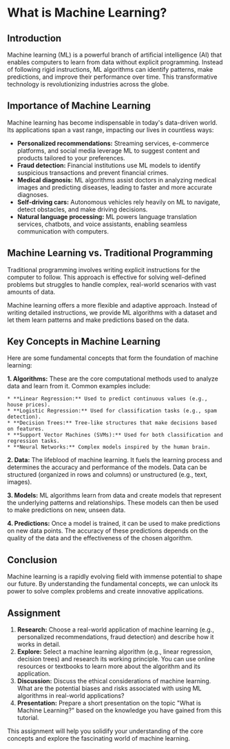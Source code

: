 # What is Machine Learning?

## Introduction

Machine learning (ML) is a powerful branch of artificial intelligence (AI) that enables computers to learn from data without explicit programming. Instead of following rigid instructions, ML algorithms can identify patterns, make predictions, and improve their performance over time. This transformative technology is revolutionizing industries across the globe.

## Importance of Machine Learning

Machine learning has become indispensable in today's data-driven world. Its applications span a vast range, impacting our lives in countless ways:

* **Personalized recommendations:**  Streaming services, e-commerce platforms, and social media leverage ML to suggest content and products tailored to your preferences.
* **Fraud detection:** Financial institutions use ML models to identify suspicious transactions and prevent financial crimes.
* **Medical diagnosis:** ML algorithms assist doctors in analyzing medical images and predicting diseases, leading to faster and more accurate diagnoses.
* **Self-driving cars:** Autonomous vehicles rely heavily on ML to navigate, detect obstacles, and make driving decisions.
* **Natural language processing:**  ML powers language translation services, chatbots, and voice assistants, enabling seamless communication with computers.

## Machine Learning vs. Traditional Programming

Traditional programming involves writing explicit instructions for the computer to follow. This approach is effective for solving well-defined problems but struggles to handle complex, real-world scenarios with vast amounts of data. 

Machine learning offers a more flexible and adaptive approach. Instead of writing detailed instructions, we provide ML algorithms with a dataset and let them learn patterns and make predictions based on the data.

## Key Concepts in Machine Learning

Here are some fundamental concepts that form the foundation of machine learning:

**1. Algorithms:** These are the core computational methods used to analyze data and learn from it. Common examples include:

    * **Linear Regression:** Used to predict continuous values (e.g., house prices).
    * **Logistic Regression:** Used for classification tasks (e.g., spam detection).
    * **Decision Trees:** Tree-like structures that make decisions based on features.
    * **Support Vector Machines (SVMs):** Used for both classification and regression tasks.
    * **Neural Networks:** Complex models inspired by the human brain.

**2. Data:** The lifeblood of machine learning. It fuels the learning process and determines the accuracy and performance of the models. Data can be structured (organized in rows and columns) or unstructured (e.g., text, images).

**3. Models:** ML algorithms learn from data and create models that represent the underlying patterns and relationships. These models can then be used to make predictions on new, unseen data.

**4. Predictions:** Once a model is trained, it can be used to make predictions on new data points. The accuracy of these predictions depends on the quality of the data and the effectiveness of the chosen algorithm.

## Conclusion

Machine learning is a rapidly evolving field with immense potential to shape our future. By understanding the fundamental concepts, we can unlock its power to solve complex problems and create innovative applications. 

## Assignment

1. **Research:** Choose a real-world application of machine learning (e.g., personalized recommendations, fraud detection) and describe how it works in detail.
2. **Explore:** Select a machine learning algorithm (e.g., linear regression, decision trees) and research its working principle. You can use online resources or textbooks to learn more about the algorithm and its application.
3. **Discussion:** Discuss the ethical considerations of machine learning. What are the potential biases and risks associated with using ML algorithms in real-world applications?
4. **Presentation:** Prepare a short presentation on the topic "What is Machine Learning?" based on the knowledge you have gained from this tutorial.

This assignment will help you solidify your understanding of the core concepts and explore the fascinating world of machine learning.
